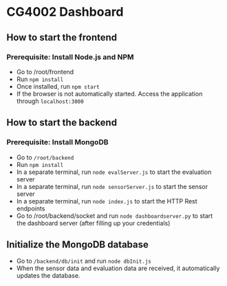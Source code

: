 # CG4002 Dashboard

## How to start the frontend
### Prerequisite: Install Node.js and NPM
* Go to /root/frontend
* Run `npm install`
* Once installed, run `npm start`
* If the browser is not automatically started. Access the application through `localhost:3000`

## How to start the backend
### Prerequisite: Install MongoDB
* Go to `/root/backend`
* Run `npm install`
* In a separate terminal, run `node evalServer.js` to start the evaluation server 
* In a separate terminal, run `node sensorServer.js` to start the sensor server 
* In a separate terminal, run `node index.js` to start the HTTP Rest endpoints
* Go to /root/backend/socket and run `node dashboardserver.py` to start the dashboard server (after filling up your credentials)

## Initialize the MongoDB database
* Go to `/backend/db/init` and run `node dbInit.js`
* When the sensor data and evaluation data are received, it automatically updates the database.





